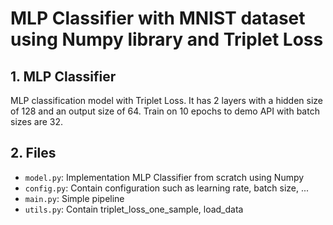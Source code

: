 # MLP Classifier with MNIST dataset using Numpy library and Triplet Loss

## 1. MLP Classifier
MLP classification model with Triplet Loss. It has 2 layers with a hidden size of 128 and an output size of 64. Train on 10 epochs to demo API with batch sizes are 32.

## 2. Files
- `model.py`: Implementation MLP Classifier from scratch using Numpy
- `config.py`: Contain configuration such as learning rate, batch size, ...
- `main.py`: Simple pipeline
- `utils.py`: Contain triplet_loss_one_sample, load_data 